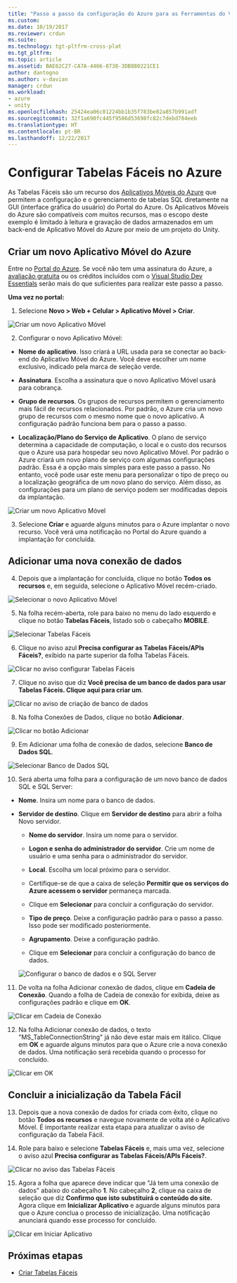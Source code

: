 ```yaml
---
title: "Passo a passo da configuração do Azure para as Ferramentas do Visual Studio para Unity | Microsoft Docs"
ms.custom: 
ms.date: 10/19/2017
ms.reviewer: crdun
ms.suite: 
ms.technology: tgt-pltfrm-cross-plat
ms.tgt_pltfrm: 
ms.topic: article
ms.assetid: BAE62C27-CA7A-4466-8738-3DB880221CE1
author: dantogno
ms.author: v-davian
manager: crdun
ms.workload:
- azure
- unity
ms.openlocfilehash: 25424ea06c01224bb1b35f783be82a857b991adf
ms.sourcegitcommit: 32f1a690fc445f9586d53698fc82c7debd784eeb
ms.translationtype: HT
ms.contentlocale: pt-BR
ms.lasthandoff: 12/22/2017
---
```

# <a name="configure-easy-tables-in-azure"></a>Configurar Tabelas Fáceis no Azure

As Tabelas Fáceis são um recurso dos [Aplicativos Móveis do Azure](https://azure.microsoft.com/services/app-service/mobile/) que permitem a configuração e o gerenciamento de tabelas SQL diretamente na GUI (interface gráfica do usuário) do Portal do Azure. Os Aplicativos Móveis do Azure são compatíveis com muitos recursos, mas o escopo deste exemplo é limitado à leitura e gravação de dados armazenados em um back-end de Aplicativo Móvel do Azure por meio de um projeto do Unity.

## <a name="create-a-new-azure-mobile-app"></a>Criar um novo Aplicativo Móvel do Azure

Entre no [Portal do Azure](https://ms.portal.azure.com). Se você não tem uma assinatura do Azure, a [avaliação gratuita](https://azure.microsoft.com/en-us/free/) ou os créditos incluídos com o [Visual Studio Dev Essentials](https://www.visualstudio.com/dev-essentials/) serão mais do que suficientes para realizar este passo a passo.

**Uma vez no portal:**

1. Selecione **Novo > Web + Celular > Aplicativo Móvel > Criar**.

  ![Criar um novo Aplicativo Móvel](media/vstu_azure-configure-easy-tables-image1.png)

2. Configurar o novo Aplicativo Móvel:

  * **Nome do aplicativo**. Isso criará a URL usada para se conectar ao back-end do Aplicativo Móvel do Azure. Você deve escolher um nome exclusivo, indicado pela marca de seleção verde.

  * **Assinatura**. Escolha a assinatura que o novo Aplicativo Móvel usará para cobrança.

  * **Grupo de recursos**. Os grupos de recursos permitem o gerenciamento mais fácil de recursos relacionados. Por padrão, o Azure cria um novo grupo de recursos com o mesmo nome que o novo aplicativo. A configuração padrão funciona bem para o passo a passo.

  *  **Localização/Plano do Serviço de Aplicativo**. O plano de serviço determina a capacidade de computação, o local e o custo dos recursos que o Azure usa para hospedar seu novo Aplicativo Móvel. Por padrão o Azure criará um novo plano de serviço com algumas configurações padrão. Essa é a opção mais simples para este passo a passo. No entanto, você pode usar este menu para personalizar o tipo de preço ou a localização geográfica de um novo plano do serviço. Além disso, as configurações para um plano de serviço podem ser modificadas depois da implantação.

  ![Criar um novo Aplicativo Móvel](media/vstu_azure-configure-easy-tables-image2.png)

3. Selecione **Criar** e aguarde alguns minutos para o Azure implantar o novo recurso. Você verá uma notificação no Portal do Azure quando a implantação for concluída.

## <a name="add-a-new-data-connection"></a>Adicionar uma nova conexão de dados

4. Depois que a implantação for concluída, clique no botão **Todos os recursos** e, em seguida, selecione o Aplicativo Móvel recém-criado.

  ![Selecionar o novo Aplicativo Móvel](media/vstu_azure-configure-easy-tables-image3.png)

5. Na folha recém-aberta, role para baixo no menu do lado esquerdo e clique no botão **Tabelas Fáceis**, listado sob o cabeçalho **MOBILE**.

  ![Selecionar Tabelas Fáceis](media/vstu_azure-configure-easy-tables-image4.png)

6. Clique no aviso azul **Precisa configurar as Tabelas Fáceis/APIs Fáceis?**, exibido na parte superior da folha Tabelas Fáceis.

  ![Clicar no aviso configurar Tabelas Fáceis](media/vstu_azure-configure-easy-tables-image5.png)

7. Clique no aviso que diz **Você precisa de um banco de dados para usar Tabelas Fáceis. Clique aqui para criar um**.

  ![Clicar no aviso de criação de banco de dados](media/vstu_azure-configure-easy-tables-image6.png)

8. Na folha Conexões de Dados, clique no botão **Adicionar**.

  ![Clicar no botão Adicionar](media/vstu_azure-configure-easy-tables-image7.png)

9. Em Adicionar uma folha de conexão de dados, selecione **Banco de Dados SQL**.

  ![Selecionar Banco de Dados SQL](media/vstu_azure-configure-easy-tables-image8.png)

10. Será aberta uma folha para a configuração de um novo banco de dados SQL e SQL Server:

  * **Nome**. Insira um nome para o banco de dados.

  * **Servidor de destino**. Clique em **Servidor de destino** para abrir a folha Novo servidor.

      * **Nome do servidor**. Insira um nome para o servidor.

      * **Logon e senha do administrador do servidor**. Crie um nome de usuário e uma senha para o administrador do servidor.

      * **Local**. Escolha um local próximo para o servidor.

      * Certifique-se de que a caixa de seleção **Permitir que os serviços do Azure acessem o servidor** permaneça marcada.

      * Clique em **Selecionar** para concluir a configuração do servidor.

    * **Tipo de preço**. Deixe a configuração padrão para o passo a passo. Isso pode ser modificado posteriormente.

    * **Agrupamento**. Deixe a configuração padrão.

    * Clique em **Selecionar** para concluir a configuração do banco de dados.

    ![Configurar o banco de dados e o SQL Server](media/vstu_azure-configure-easy-tables-image9.png)

11. De volta na folha Adicionar conexão de dados, clique em **Cadeia de Conexão**. Quando a folha de Cadeia de conexão for exibida, deixe as configurações padrão e clique em **OK**.

  ![Clicar em Cadeia de Conexão](media/vstu_azure-configure-easy-tables-image9.1.png)

12. Na folha Adicionar conexão de dados, o texto "MS_TableConnectionString" já não deve estar mais em itálico. Clique em **OK** e aguarde alguns minutos para que o Azure crie a nova conexão de dados. Uma notificação será recebida quando o processo for concluído.

  ![Clicar em OK](media/vstu_azure-configure-easy-tables-image9.2.png)

## <a name="complete-the-easy-table-initialization"></a>Concluir a inicialização da Tabela Fácil

13. Depois que a nova conexão de dados for criada com êxito, clique no botão **Todos os recursos** e navegue novamente de volta até o Aplicativo Móvel. É importante realizar esta etapa para atualizar o aviso de configuração da Tabela Fácil.

14. Role para baixo e selecione **Tabelas Fáceis** e, mais uma vez, selecione o aviso azul **Precisa configurar as Tabelas Fáceis/APIs Fáceis?**.

  ![Clicar no aviso das Tabelas Fáceis](media/vstu_azure-configure-easy-tables-image5.png)

15. Agora a folha que aparece deve indicar que "Já tem uma conexão de dados" abaixo do cabeçalho **1**. No cabeçalho **2**, clique na caixa de seleção que diz **Confirmo que isto substituirá o conteúdo do site.** Agora clique em **Inicializar Aplicativo** e aguarde alguns minutos para que o Azure conclua o processo de inicialização. Uma notificação anunciará quando esse processo for concluído.

  ![Clicar em Iniciar Aplicativo](media/vstu_azure-configure-easy-tables-image10.png)

## <a name="next-step"></a>Próximas etapas

* [Criar Tabelas Fáceis](visual-studio-tools-for-unity-azure-setup.md)
